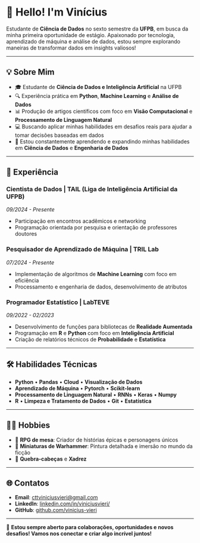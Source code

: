 # 👋 Hello! I'm Vinícius

Estudante de **Ciência de Dados** no sexto semestre da **UFPB**, em busca da minha primeira oportunidade de estágio. Apaixonado por tecnologia, aprendizado de máquina e análise de dados, estou sempre explorando maneiras de transformar dados em insights valiosos!

---

## 💡 Sobre Mim
- 🎓 Estudante de **Ciência de Dados e Inteligência Artificial** na UFPB
- 🔍 Experiência prática em **Python**, **Machine Learning** e **Análise de Dados**
- 📊 Produção de artigos científicos com foco em **Visão Computacional** e **Processamento de Linguagem Natural**
- 💻 Buscando aplicar minhas habilidades em desafios reais para ajudar a tomar decisões baseadas em dados
- 🌱 Estou constantemente aprendendo e expandindo minhas habilidades em **Ciência de Dados** e **Engenharia de Dados**

---

## 🚀 Experiência
### **Cientista de Dados | TAIL (Liga de Inteligência Artificial da UFPB)**
*09/2024 - Presente*
- Participação em encontros acadêmicos e networking
- Programação orientada por pesquisa e orientação de professores doutores

### **Pesquisador de Aprendizado de Máquina | TRIL Lab**
*07/2024 - Presente*
- Implementação de algoritmos de **Machine Learning** com foco em eficiência
- Processamento e engenharia de dados, desenvolvimento de atributos

### **Programador Estatístico | LabTEVE**
*09/2022 - 02/2023*
- Desenvolvimento de funções para bibliotecas de **Realidade Aumentada**
- Programação em **R** e **Python** com foco em **Inteligência Artificial**
- Criação de relatórios técnicos de **Probabilidade** e **Estatística**

---

## 🛠️ Habilidades Técnicas
- **Python** • **Pandas** • **Cloud** • **Visualização de Dados**
- **Aprendizado de Máquina** • **Pytorch** • **Scikit-learn**
- **Processamento de Linguagem Natural** • **RNNs** • **Keras** • **Numpy**
- **R** • **Limpeza e Tratamento de Dados** • **Git** • **Estatística**

---

## 🧑‍🎨 Hobbies
- 🎲 **RPG de mesa**: Criador de histórias épicas e personagens únicos
- 🎨 **Miniaturas de Warhammer**: Pintura detalhada e imersão no mundo da ficção
- 🧩 **Quebra-cabeças** e **Xadrez**

---

## 🌐 Contatos
- **Email**: [cttviniciusvieri@gmail.com](mailto:cttviniciusvieri@gmail.com)
- **LinkedIn**: [linkedin.com/in/viniciusvieri/](https://linkedin.com/in/viniciusvieri/)
- **GitHub**: [github.com/vinicius-vieri](https://github.com/vinicius-vieri)

---

🌟 **Estou sempre aberto para colaborações, oportunidades e novos desafios! Vamos nos conectar e criar algo incrível juntos!**
